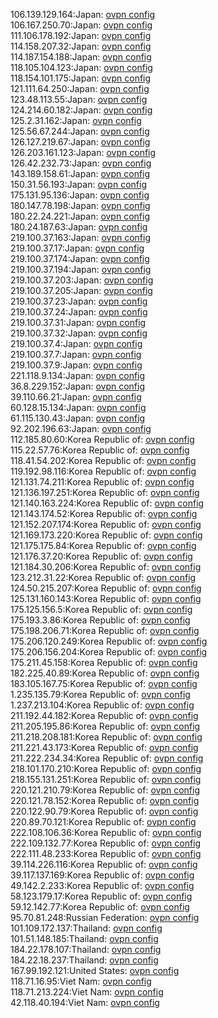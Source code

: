 106.139.129.164:Japan: [ovpn config](vpn/106_139_129_164.ovpn)  
106.167.250.70:Japan: [ovpn config](vpn/106_167_250_70.ovpn)  
111.106.178.192:Japan: [ovpn config](vpn/111_106_178_192.ovpn)  
114.158.207.32:Japan: [ovpn config](vpn/114_158_207_32.ovpn)  
114.187.154.188:Japan: [ovpn config](vpn/114_187_154_188.ovpn)  
118.105.104.123:Japan: [ovpn config](vpn/118_105_104_123.ovpn)  
118.154.101.175:Japan: [ovpn config](vpn/118_154_101_175.ovpn)  
121.111.64.250:Japan: [ovpn config](vpn/121_111_64_250.ovpn)  
123.48.113.55:Japan: [ovpn config](vpn/123_48_113_55.ovpn)  
124.214.60.182:Japan: [ovpn config](vpn/124_214_60_182.ovpn)  
125.2.31.162:Japan: [ovpn config](vpn/125_2_31_162.ovpn)  
125.56.67.244:Japan: [ovpn config](vpn/125_56_67_244.ovpn)  
126.127.219.67:Japan: [ovpn config](vpn/126_127_219_67.ovpn)  
126.203.161.123:Japan: [ovpn config](vpn/126_203_161_123.ovpn)  
126.42.232.73:Japan: [ovpn config](vpn/126_42_232_73.ovpn)  
143.189.158.61:Japan: [ovpn config](vpn/143_189_158_61.ovpn)  
150.31.56.193:Japan: [ovpn config](vpn/150_31_56_193.ovpn)  
175.131.95.136:Japan: [ovpn config](vpn/175_131_95_136.ovpn)  
180.147.78.198:Japan: [ovpn config](vpn/180_147_78_198.ovpn)  
180.22.24.221:Japan: [ovpn config](vpn/180_22_24_221.ovpn)  
180.24.187.63:Japan: [ovpn config](vpn/180_24_187_63.ovpn)  
219.100.37.163:Japan: [ovpn config](vpn/219_100_37_163.ovpn)  
219.100.37.17:Japan: [ovpn config](vpn/219_100_37_17.ovpn)  
219.100.37.174:Japan: [ovpn config](vpn/219_100_37_174.ovpn)  
219.100.37.194:Japan: [ovpn config](vpn/219_100_37_194.ovpn)  
219.100.37.203:Japan: [ovpn config](vpn/219_100_37_203.ovpn)  
219.100.37.205:Japan: [ovpn config](vpn/219_100_37_205.ovpn)  
219.100.37.23:Japan: [ovpn config](vpn/219_100_37_23.ovpn)  
219.100.37.24:Japan: [ovpn config](vpn/219_100_37_24.ovpn)  
219.100.37.31:Japan: [ovpn config](vpn/219_100_37_31.ovpn)  
219.100.37.32:Japan: [ovpn config](vpn/219_100_37_32.ovpn)  
219.100.37.4:Japan: [ovpn config](vpn/219_100_37_4.ovpn)  
219.100.37.7:Japan: [ovpn config](vpn/219_100_37_7.ovpn)  
219.100.37.9:Japan: [ovpn config](vpn/219_100_37_9.ovpn)  
221.118.9.134:Japan: [ovpn config](vpn/221_118_9_134.ovpn)  
36.8.229.152:Japan: [ovpn config](vpn/36_8_229_152.ovpn)  
39.110.66.21:Japan: [ovpn config](vpn/39_110_66_21.ovpn)  
60.128.15.134:Japan: [ovpn config](vpn/60_128_15_134.ovpn)  
61.115.130.43:Japan: [ovpn config](vpn/61_115_130_43.ovpn)  
92.202.196.63:Japan: [ovpn config](vpn/92_202_196_63.ovpn)  
112.185.80.60:Korea Republic of: [ovpn config](vpn/112_185_80_60.ovpn)  
115.22.57.76:Korea Republic of: [ovpn config](vpn/115_22_57_76.ovpn)  
118.41.54.202:Korea Republic of: [ovpn config](vpn/118_41_54_202.ovpn)  
119.192.98.116:Korea Republic of: [ovpn config](vpn/119_192_98_116.ovpn)  
121.131.74.211:Korea Republic of: [ovpn config](vpn/121_131_74_211.ovpn)  
121.136.197.251:Korea Republic of: [ovpn config](vpn/121_136_197_251.ovpn)  
121.140.163.224:Korea Republic of: [ovpn config](vpn/121_140_163_224.ovpn)  
121.143.174.52:Korea Republic of: [ovpn config](vpn/121_143_174_52.ovpn)  
121.152.207.174:Korea Republic of: [ovpn config](vpn/121_152_207_174.ovpn)  
121.169.173.220:Korea Republic of: [ovpn config](vpn/121_169_173_220.ovpn)  
121.175.175.84:Korea Republic of: [ovpn config](vpn/121_175_175_84.ovpn)  
121.176.37.20:Korea Republic of: [ovpn config](vpn/121_176_37_20.ovpn)  
121.184.30.206:Korea Republic of: [ovpn config](vpn/121_184_30_206.ovpn)  
123.212.31.22:Korea Republic of: [ovpn config](vpn/123_212_31_22.ovpn)  
124.50.215.207:Korea Republic of: [ovpn config](vpn/124_50_215_207.ovpn)  
125.131.160.143:Korea Republic of: [ovpn config](vpn/125_131_160_143.ovpn)  
175.125.156.5:Korea Republic of: [ovpn config](vpn/175_125_156_5.ovpn)  
175.193.3.86:Korea Republic of: [ovpn config](vpn/175_193_3_86.ovpn)  
175.198.206.71:Korea Republic of: [ovpn config](vpn/175_198_206_71.ovpn)  
175.206.120.249:Korea Republic of: [ovpn config](vpn/175_206_120_249.ovpn)  
175.206.156.204:Korea Republic of: [ovpn config](vpn/175_206_156_204.ovpn)  
175.211.45.158:Korea Republic of: [ovpn config](vpn/175_211_45_158.ovpn)  
182.225.40.89:Korea Republic of: [ovpn config](vpn/182_225_40_89.ovpn)  
183.105.167.75:Korea Republic of: [ovpn config](vpn/183_105_167_75.ovpn)  
1.235.135.79:Korea Republic of: [ovpn config](vpn/1_235_135_79.ovpn)  
1.237.213.104:Korea Republic of: [ovpn config](vpn/1_237_213_104.ovpn)  
211.192.44.182:Korea Republic of: [ovpn config](vpn/211_192_44_182.ovpn)  
211.205.195.86:Korea Republic of: [ovpn config](vpn/211_205_195_86.ovpn)  
211.218.208.181:Korea Republic of: [ovpn config](vpn/211_218_208_181.ovpn)  
211.221.43.173:Korea Republic of: [ovpn config](vpn/211_221_43_173.ovpn)  
211.222.234.34:Korea Republic of: [ovpn config](vpn/211_222_234_34.ovpn)  
218.101.170.210:Korea Republic of: [ovpn config](vpn/218_101_170_210.ovpn)  
218.155.131.251:Korea Republic of: [ovpn config](vpn/218_155_131_251.ovpn)  
220.121.210.79:Korea Republic of: [ovpn config](vpn/220_121_210_79.ovpn)  
220.121.78.152:Korea Republic of: [ovpn config](vpn/220_121_78_152.ovpn)  
220.122.90.79:Korea Republic of: [ovpn config](vpn/220_122_90_79.ovpn)  
220.89.70.121:Korea Republic of: [ovpn config](vpn/220_89_70_121.ovpn)  
222.108.106.36:Korea Republic of: [ovpn config](vpn/222_108_106_36.ovpn)  
222.109.132.77:Korea Republic of: [ovpn config](vpn/222_109_132_77.ovpn)  
222.111.48.233:Korea Republic of: [ovpn config](vpn/222_111_48_233.ovpn)  
39.114.226.116:Korea Republic of: [ovpn config](vpn/39_114_226_116.ovpn)  
39.117.137.169:Korea Republic of: [ovpn config](vpn/39_117_137_169.ovpn)  
49.142.2.233:Korea Republic of: [ovpn config](vpn/49_142_2_233.ovpn)  
58.123.179.17:Korea Republic of: [ovpn config](vpn/58_123_179_17.ovpn)  
59.12.142.77:Korea Republic of: [ovpn config](vpn/59_12_142_77.ovpn)  
95.70.81.248:Russian Federation: [ovpn config](vpn/95_70_81_248.ovpn)  
101.109.172.137:Thailand: [ovpn config](vpn/101_109_172_137.ovpn)  
101.51.148.185:Thailand: [ovpn config](vpn/101_51_148_185.ovpn)  
184.22.178.107:Thailand: [ovpn config](vpn/184_22_178_107.ovpn)  
184.22.18.237:Thailand: [ovpn config](vpn/184_22_18_237.ovpn)  
167.99.192.121:United States: [ovpn config](vpn/167_99_192_121.ovpn)  
118.71.16.95:Viet Nam: [ovpn config](vpn/118_71_16_95.ovpn)  
118.71.213.224:Viet Nam: [ovpn config](vpn/118_71_213_224.ovpn)  
42.118.40.194:Viet Nam: [ovpn config](vpn/42_118_40_194.ovpn)  
